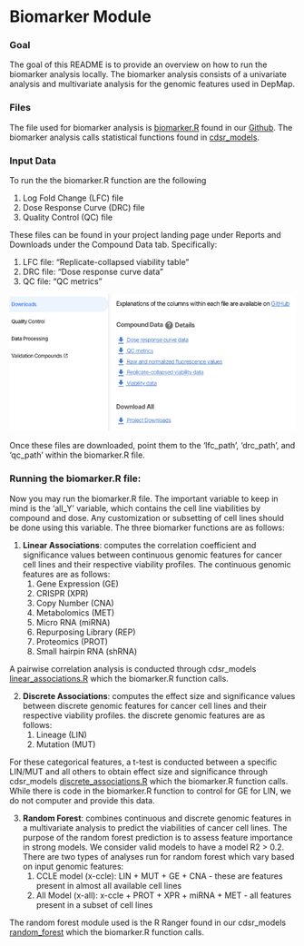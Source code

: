 
# Biomarker Module 

### Goal 
The goal of this README is to provide an overview on how to run the biomarker analysis locally. The biomarker analysis consists of a univariate analysis and multivariate analysis for the genomic features used in DepMap. 


### Files 

The file used for biomarker analysis is [biomarker.R](https://github.com/cmap/dockerized_mts/blob/master/biomarker/biomarkers.R) found in our [Github](https://github.com/cmap/dockerized_mts/tree/master). The biomarker analysis calls statistical functions found in [cdsr_models](https://github.com/broadinstitute/cdsr_models/tree/master/R). 

### Input Data 
To run the the biomarker.R function are the following

1. Log Fold Change (LFC) file
2. Dose Response Curve (DRC) file 
3. Quality Control (QC) file 

These files can be found in your project landing page under Reports and Downloads under the Compound Data tab. Specifically: 

1. LFC file: “Replicate-collapsed viability table”
2. DRC file: “Dose response curve data”
3. QC file: “QC metrics”

<p align="center">
  <img src="../reports/rmarkdown/misc/portal_download_files.png">
</p>



Once these files are downloaded, point them to the ‘lfc_path’, ‘drc_path’, and ‘qc_path’ within the biomarker.R file. 

### Running the biomarker.R file: 

Now you may run the biomarker.R file. The important variable to keep in mind is the ‘all_Y’ variable, which contains the cell line viabilities by compound and dose. Any customization or subsetting of cell lines should be done using this variable. The three biomarker functions are as follows: 

1. **Linear Associations**: computes the correlation coefficient and significance values between continuous genomic features for cancer cell lines and their respective viability profiles. The continuous genomic features are as follows: 
    1. Gene Expression (GE) 
    2. CRISPR (XPR) 
    3. Copy Number (CNA) 
    4. Metabolomics (MET) 
    5. Micro RNA (miRNA) 
    6. Repurposing Library (REP) 
    7. Proteomics (PROT) 
    8. Small hairpin RNA (shRNA) 
    
    
A pairwise correlation analysis is conducted through cdsr_models [linear_associations.R](https://github.com/broadinstitute/cdsr_models/blob/master/R/linear_association.R) which the biomarker.R function calls. 

2. **Discrete Associations**: computes the effect size and significance values between discrete genomic features for cancer cell lines and their respective viability profiles. the discrete genomic features are as follows: 
    1. Lineage (LIN) 
    2. Mutation (MUT) 

For these categorical features, a t-test is conducted between a specific LIN/MUT and all others to obtain effect size and significance through cdsr_models [discrete_associations.R](https://github.com/broadinstitute/cdsr_models/blob/master/R/discrete_association.R) which the biomarker.R function calls. While there is code in the biomarker.R function to control for GE for LIN, we do not computer and provide this data.


3. **Random Forest**: combines continuous and discrete genomic features in a multivariate analysis to predict the viabilities of cancer cell lines. The purpose of the random forest prediction is to assess feature importance in strong models. We consider valid models to have a model R2 > 0.2. There are two types of analyses run for random forest which vary based on input genomic features: 
    1. CCLE model (x-ccle): LIN + MUT + GE + CNA - these are features present in almost all available cell lines 
    2. All Model (x-all): x-ccle + PROT + XPR + miRNA + MET  - all features present in a subset of cell lines 

The random forest module used is the R Ranger found in our cdsr_models [random_forest](https://github.com/broadinstitute/cdsr_models/blob/master/R/random_forest.R) which the biomarker.R function calls. 
    
